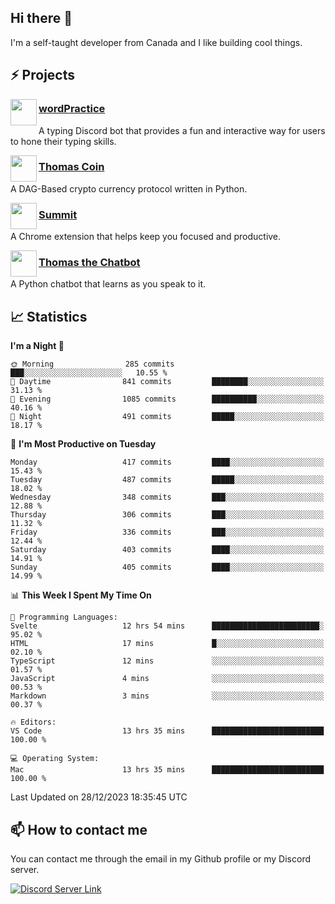 <h2>Hi there 👋</h2>

<p>I'm a self-taught developer from Canada and I like building cool things.</p>

<h2>⚡ Projects</h2>

<img align="left" src="https://i.imgur.com/BIzs17V.png" width="42" height="42" />
<h3><a target="_blank" href="https://wordpractice.principle.sh/">wordPractice</a></h3>
<p>A typing Discord bot that provides a fun and interactive way for users to hone their typing skills.</p>

<img align="left" src="https://i.imgur.com/4FdQpgN.png" width="42" height="42" />
<h3><a href="https://github.com/principle105/thomas-coin">Thomas Coin</a></h3>
<p>A DAG-Based crypto currency protocol written in Python.</p>

<img align="left" src="https://i.imgur.com/Ly8Atho.png" width="42" height="42" />
<h3><a href="https://summit.sh/">Summit</a></h3>
<p>A Chrome extension that helps keep you focused and productive.</p>

<img align="left" src="https://i.imgur.com/hA9YF2s.png" width="42" height="42" />
<h3><a href="https://github.com/principle105/thomasthechatbot">Thomas the Chatbot</a></h3>
<p>A Python chatbot that learns as you speak to it.</p>

<h2>📈 Statistics</h2>

<!--START_SECTION:waka-->
**I'm a Night 🦉** 

```text
🌞 Morning                285 commits         ███░░░░░░░░░░░░░░░░░░░░░░   10.55 % 
🌆 Daytime                841 commits         ████████░░░░░░░░░░░░░░░░░   31.13 % 
🌃 Evening                1085 commits        ██████████░░░░░░░░░░░░░░░   40.16 % 
🌙 Night                  491 commits         █████░░░░░░░░░░░░░░░░░░░░   18.17 % 
```
📅 **I'm Most Productive on Tuesday** 

```text
Monday                   417 commits         ████░░░░░░░░░░░░░░░░░░░░░   15.43 % 
Tuesday                  487 commits         █████░░░░░░░░░░░░░░░░░░░░   18.02 % 
Wednesday                348 commits         ███░░░░░░░░░░░░░░░░░░░░░░   12.88 % 
Thursday                 306 commits         ███░░░░░░░░░░░░░░░░░░░░░░   11.32 % 
Friday                   336 commits         ███░░░░░░░░░░░░░░░░░░░░░░   12.44 % 
Saturday                 403 commits         ████░░░░░░░░░░░░░░░░░░░░░   14.91 % 
Sunday                   405 commits         ████░░░░░░░░░░░░░░░░░░░░░   14.99 % 
```


📊 **This Week I Spent My Time On** 

```text
💬 Programming Languages: 
Svelte                   12 hrs 54 mins      ████████████████████████░   95.02 % 
HTML                     17 mins             █░░░░░░░░░░░░░░░░░░░░░░░░   02.10 % 
TypeScript               12 mins             ░░░░░░░░░░░░░░░░░░░░░░░░░   01.57 % 
JavaScript               4 mins              ░░░░░░░░░░░░░░░░░░░░░░░░░   00.53 % 
Markdown                 3 mins              ░░░░░░░░░░░░░░░░░░░░░░░░░   00.37 % 

🔥 Editors: 
VS Code                  13 hrs 35 mins      █████████████████████████   100.00 % 

💻 Operating System: 
Mac                      13 hrs 35 mins      █████████████████████████   100.00 % 
```


 Last Updated on 28/12/2023 18:35:45 UTC
<!--END_SECTION:waka-->

<h2>📫 How to contact me</h2>

You can contact me through the email in my Github profile or my Discord server.

[![Discord Server Link](https://dcbadge.vercel.app/api/server/DHnk46C)](https://discord.gg/DHnk46C)

